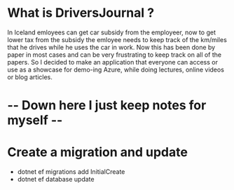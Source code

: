 # What is DriversJournal ?
In Iceland emloyees can get car subsidy from the employeer, now to get lower tax from the subsidy the emloyee needs to keep track of the km/miles that he drives while he uses the car in work. Now this has been done by paper in most cases and can be very frustrating to keep track on all of the papers. So I decided to make an application that everyone can access or use as a showcase for demo-ing Azure, while doing lectures, online videos or blog articles.


# -- Down here I just keep notes for myself -- #

# Create a migration and update
* dotnet ef migrations add InitialCreate
* dotnet ef database update
